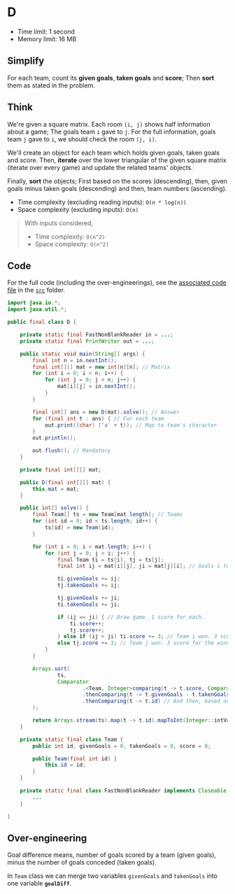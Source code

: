 # D

- Time limit: 1 second
- Memory limit: 16 MB

## Simplify

For each team, count its **given goals**, **taken goals** and **score**; Then **sort** them as stated in the problem.

## Think

We're given a square matrix. Each room `(i, j)` shows half information about a game; The goals team `i` gave to `j`. For the full information, goals team `j` gave to `i`, we should check the room `(j, i)`.

We'll create an object for each team which holds given goals, taken goals and score. Then, **iterate** over the lower triangular of the given square matrix (iterate over every game) and update the related teams' objects.

Finally, **sort** the objects; First based on the scores (descending), then, given goals minus taken goals (descending) and then, team numbers (ascending).

- Time complexity (excluding reading inputs): `O(n * log(n))`
- Space complexity (excluding inputs): `O(n)`

> With inputs considered,
>
> - Time complexity: `O(n^2)`
> - Space complexity: `O(n^2)`

## Code

For the full code (including the over-engineerings), see the [associated code file](../src/D.java) in the [`src`](../src) folder.

```java
import java.io.*;
import java.util.*;

public final class D {

    private static final FastNonBlankReader in = ...;
    private static final PrintWriter out = ...;

    public static void main(String[] args) {
        final int n = in.nextInt();
        final int[][] mat = new int[n][n]; // Matrix
        for (int i = 0; i < n; i++) {
            for (int j = 0; j < n; j++) {
                mat[i][j] = in.nextInt();
            }
        }

        final int[] ans = new D(mat).solve(); // Answer
        for (final int t : ans) { // For each team
            out.print((char) ('a' + t)); // Map to team's character
        }
        out.println();

        out.flush(); // Mandatory
    }

    private final int[][] mat;

    public D(final int[][] mat) {
        this.mat = mat;
    }

    public int[] solve() {
        final Team[] ts = new Team[mat.length]; // Teams
        for (int id = 0; id < ts.length; id++) {
            ts[id] = new Team(id);
        }

        for (int i = 0; i < mat.length; i++) {
            for (int j = 0; j < i; j++) {
                final Team ti = ts[i], tj = ts[j];
                final int ij = mat[i][j], ji = mat[j][i]; // Goals i to j, goals j to i

                ti.givenGoals += ij;
                tj.takenGoals += ij;

                tj.givenGoals += ji;
                ti.takenGoals += ji;

                if (ij == ji) { // Draw game. 1 score for each.
                    ti.score++;
                    tj.score++;
                } else if (ij > ji) ti.score += 3; // Team i won. 3 score for the winner.
                else tj.score += 3; // Team j won. 3 score for the winner.
            }
        }

        Arrays.sort(
                ts,
                Comparator
                        .<Team, Integer>comparing(t -> t.score, Comparator.reverseOrder()) // First, based on the scores (descending).
                        .thenComparing(t -> t.givenGoals - t.takenGoals, Comparator.reverseOrder()) // Then, based on the given goals minus taken goals (descending).
                        .thenComparing(t -> t.id) // And then, based on the teams' ids (ascending).
        );

        return Arrays.stream(ts).map(t -> t.id).mapToInt(Integer::intValue).toArray();
    }

    private static final class Team {
        public int id, givenGoals = 0, takenGoals = 0, score = 0;

        public Team(final int id) {
            this.id = id;
        }
    }

    private static final class FastNonBlankReader implements Closeable {
        ...
    }

}
```

## Over-engineering

Goal difference means, number of goals scored by a team (given goals), minus the number of goals conceded (taken goals).

In `Team` class we can merge two variables `givenGoals` and `takenGoals` into one variable **`goalDiff`**.